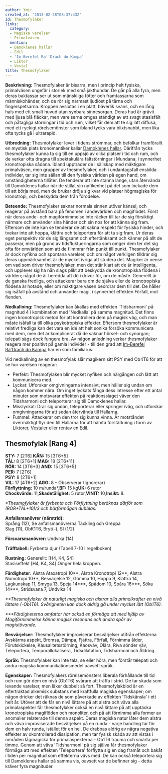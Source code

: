 ```yaml
---
author: Ymir
created_at: '2013-02-28T08:37:43Z'
id: Thesmofylaker
links:
  category:
  - Magiska varelser
  - Primalväsen
  mention:
  - Damoklenes hallar
  - Edil
  - 'Im-Berefel Ra''Drach do Kampa'
  - Liktor
  - Vestal
title: Thesmofylaker
---
```


**Beskrivning:** Thesmofylaker är bisarra, men i princip helt fysiska, primalväsen ungefär i storlek
med små jakthundar. De går på alla fyra, men deras baktassar ser ut som mänskliga fötter och
framtassarna som människohänder, och de rör sig närmast ljudlöst på tårna och fingerspetsarna.
Kroppen avslutas i en platt, bäverlik svans, och en lång hals med ett smalt huvud utan synbara
sinnesorgan. Deras hud är gråvit med ljusa blå fläckar, men varelserna omges ständigt av ett svagt
stasisfält och påtagliga störningar i tid och rum, vilket får dem att te sig lätt diffusa, med ett
ryckigt rörelsemönster som ibland tycks vara blixtsnabbt, men lika ofta tycks gå i ultrarapid.

**Utbredning:** Thesmofylaker lever i tidens strömmar, och befolkar framförallt en mystisk plats
kronomantiker kallar [Damoklenes hallar]. Därifrån tycks thesmofylaker kunna ta sig till en uppsjö
av olika platser i tid och rum, och de verkar ofta dragna till spektakulära fältstörningar i
Mundana, i synnerhet kronotropiska sådana. Ibland uppträder de i sällskap med mäktigare primalväsen,
men grupper av thesmofylaker, och i undantagsfall enskilda individer, tar sig inte sällan till den
fysiska världen på egen hand, om omständigheterna tillåter. De tenderar att inte stanna länge, utan
återvända till Damoklenes hallar när de stillat sin nyfikenhet på det som lockade dem till att börja
med, men de brukar dröja sig kvar vid platser högmagiska för kronotropi, och beskydda dem från
förödelse.

**Beteende:** Thesmofylaker saknar normala sinnen utöver känsel, och reagerar på avstånd bara på
fenomen i andevärlden och magiflödet. Först när deras ande- och magiförnimmelse inte räcker till tar
de sig försiktigt närmare och använder sina händer och sin nos för att känna sig fram. Eftersom de
inte kan se tenderar de att sakna respekt för fysiska hinder, och tvekar inte att hoppa, klättra och
teleportera för att ta sig fram. Ur deras eget perspektiv rör de sig långsamt och eftertänksamt och
känner på allt de passerar, men på grund av tidsfluktueringarna som omger dem ter det sig ofta för
omvärlden som att de flimmrar från punkt till punkt. Thesmofylaker är dock nyfikna och spontana
varelser, och om något verkligen tilldrar sig deras uppmärksamhet är de mycket ivriga att studera
det. Magiker är oense om vad som driver thesmofylaker, men det står klart att de är intelligenta,
och upplever sig ha nån slags plikt att beskydda de kronotropiska flödena i världen; något de är
beredda att dö i drivor för, om de måste. Generellt är de ganska fredliga, och attackerar bara om de
själva eller de kronotropiska flödena är hotade, eller om mäktigare väsen beordrar dem till det. De
håller sig isåfall på avstånd och använder magi, i synnerhet effekten Förfall, mot fienden.

**Nedkallning:** Thesmofylaker kan åkallas med effekten 'Tidsharmoni' på magnitud 4 i kombination
med 'Nedkalla' på samma magnitud. Det finns ingen kronotropisk metod för att kontrollera dem på
magisk väg, och man måste isåfall ta till olika psykotropiska effekter. Eftersom thesmofylaker är
relativt fredliga kan det vara en idé att helt sonika försöka kommunicera med dem, men det är
komplicerat då de saknar hörsel- och synorgan; telepati sägs dock fungera bra. Av någon anledning
verkar thesmofylaker reagera mer positivt på gamla individer - till den grad att [Im-Berefel
Ra'Drach do Kampa] har en som familiarus.

Vid nedkallning av en thesmofylak slår magikern sitt PSY med Ob4T6 för att se hur varelsen reagerar:

-   Perfekt: Thesmofylaken blir mycket nyfiken och närgången och lätt att kommunicera med.
-   Lyckat: Utforskar omgivningarna intensivt, men håller sig undan om någon kommer nära. Om inget
    lyckats fånga dess intresse efter ett antal minuter som motsvarar effekten på reaktionsslaget
    väver den Tidsharmoni och teleporterar sig till Damoklenes hallar.
-   Misslyckat: Drar sig undan, teleporterar eller springer iväg, och utforskar omgivningarna för
    att sedan återvända till Hallarna.
-   Fummel: Attackerar om den tror sig kunna vinna. Är motståndet övermäktigt flyr den till Hallarna
    för att hämta förstärkning i form av [Liktorer], [Vestaler] eller rentav en [Edil].

Thesmofylak \[Rang 4\]
----------------------

**STY:** 7 \[2T6\] **KÄN:** 15 \[3T6+5\]\
**TÅL:** 8 \[2T6+1\] **MAG:** 18 \[2T6+11\]\
**RÖR:** 14 \[3T6+3\] **AND:** 15 \[3T6+5\]\
**PER:** 7 \[2T6\]\
**PSY:** 8 \[2T6+1\]\
**VIL:** 17 \[4T6+2\] **AGG:** 8 – Observerar (Ignorerar)\
**Förflyttning:** 10 m/runda\*,**BF:** 15 kg**UK:** 6 rutor\
**Chockvärde:** 11,**Skadetålighet:** 5 rutor,**VINIT:** 10,**Insikt:** 8.

*\*Thesmofylaker är fyrbenta och Förflyttning beräknas därför som (RÖR+TÅL+10)/3 och bärförmågan
dubblas.*

**Anfallsmanövrer (närstrid):**\
Språng (12), Se anfallsmanövrerna Tackling och Greppa\
Slag (11), ObK1T6, Bryt(–), SI (1/2).

**Försvarsmanövrer:** Undvika (14)

**Träfftabell:** Fyrbenta djur (Tabell 7-10 i regelboken)

**Rustning:** Generellt: \[H4, K4, S4\]\
Stasiseffekt \[H4, K4, S4\] Omger hela kroppen.

**Färdigheter:** Alstra Ataxatropi 10\*\*, Alstra Kronotropi 12\*\*, Alstra Nomotropi 10\*\*,
Besvärjelse 12, Gömma 10, Hoppa 9, Klättra 14, Lagkunskap 11, Smyga 13, Speja 14\*\*\*, Spådom 10,
Spåra 16\*\*\*, Söka 14\*\*\*, Stridsvana 7, Undvika 14

*\*\*Thesmofylaker är naturligt magiska och alstrar alla primalkrafter en nivå lättare (-Ob1T6).
Svårigheten kan dock aldrig gå under mycket lätt (Ob1T6).*

*\*\*\*Färdigheterna omfattar här också en förmåga att med hjälp av Magiförnimmelse känna magisk
resonans och andra spår av magiutövande.*

**Besvärjelser:** Thesmofylaker improviserar besvärjelser utifrån effekterna Avskärma aspekt,
Bromsa, Dämpa, Fjättra, Förfall, Förnimma ålder, Förutskickelse, Kausalitetsstörning, Kaosväv,
Olära, Riva sönder väv, Teleportera, Temporallokalisera, Tidsdilatation, Tidsharmoni och Åldring.

**Språk:** Thesmofylaker kan inte tala, se eller höra, men förstår telepati och andra magiska
kommunikationsmedel oavsett språk.

**Egenskaper:** Thesmofylakers rörelsemönsters liberala förhållande till tid och rum gör dem en nivå
(Ob1T6) svårare att träffa i strid. De tar skada som levande varelser, men läker dubbelt så fort.
Thesmofylakblod är en eftertraktad alkemisk substans med kraftfulla magiska egenskaper; om någon
dricker det räknas de som påverkade av effekten 'Tidskänsla' i ett helt år. Utöver att de får en
nivå lättare på att alstra och väva alla primalaspekter får thesmofylaker också en nivå lättare på
att upptäcka kronotropiska magiflöden och monoliter, och på att förnimma alla former av anomalier
relaterade till denna aspekt. Deras magiska natur låter dem alstra och väva improviserade
besvärjelser på en runda - varje handling tar för dem en halv runda, istället för en hel. De drabbas
aldrig av några negativa effekter av okontrollerad dissipation, men tar fysisk skada av att vistas i
områden lågmagiska för primalaspekterna - Ob1T6 trauma och smärta per timme. Genom att väva
'Tidsharmoni' på sig själva får thesmofylaker förmåga att med effekten 'Teleportera' förflytta sig
en dag framåt och bakåt i tiden per magnitud som effekterna vävs med. De kan också teleportera sig
till Damoklenes hallar på samma vis, oavsett var de befinner sig - detta kräver fyra magnituder.

  [Damoklenes hallar]: Damoklenes_hallar
  [Im-Berefel Ra'Drach do Kampa]: Im-Berefel_RaDrach_do_Kampa
  [Liktorer]: Liktor
  [Vestaler]: Vestal
  [Edil]: Edil
